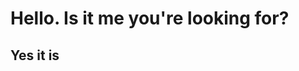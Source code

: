 <html>
<head>
<title>Mackenzie's New Awesome Website</title>
</head>
<body>
<h1>Hello. Is it me you're looking for?</h1>
<h2>Yes it is</h2>
</body>
</html>